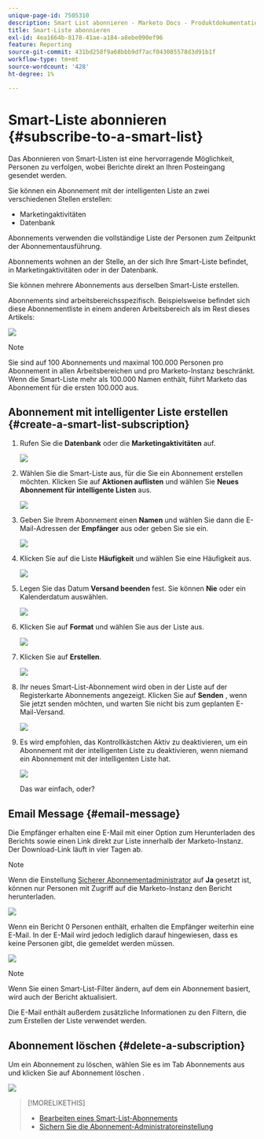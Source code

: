 ```yaml
---
unique-page-id: 7505310
description: Smart List abonnieren - Marketo Docs - Produktdokumentation
title: Smart-Liste abonnieren
exl-id: 4ea1664b-8178-41ae-a184-a8ebe090ef96
feature: Reporting
source-git-commit: 431bd258f9a68bbb9df7acf043085578d3d91b1f
workflow-type: tm+mt
source-wordcount: '428'
ht-degree: 1%

---
```


# Smart-Liste abonnieren {#subscribe-to-a-smart-list}

Das Abonnieren von Smart-Listen ist eine hervorragende Möglichkeit, Personen zu verfolgen, wobei Berichte direkt an Ihren Posteingang gesendet werden.

Sie können ein Abonnement mit der intelligenten Liste an zwei verschiedenen Stellen erstellen:

* Marketingaktivitäten
* Datenbank

Abonnements verwenden die vollständige Liste der Personen zum Zeitpunkt der Abonnementausführung.

Abonnements wohnen an der Stelle, an der sich Ihre Smart-Liste befindet, in Marketingaktivitäten oder in der Datenbank.

Sie können mehrere Abonnements aus derselben Smart-Liste erstellen.

Abonnements sind arbeitsbereichsspezifisch. Beispielsweise befindet sich diese Abonnementliste in einem anderen Arbeitsbereich als im Rest dieses Artikels:

![](assets/one.png)

>[!NOTE]
>
>Sie sind auf 100 Abonnements und maximal 100.000 Personen pro Abonnement in allen Arbeitsbereichen und pro Marketo-Instanz beschränkt. Wenn die Smart-Liste mehr als 100.000 Namen enthält, führt Marketo das Abonnement für die ersten 100.000 aus.

## Abonnement mit intelligenter Liste erstellen {#create-a-smart-list-subscription}

1. Rufen Sie die **Datenbank** oder die **Marketingaktivitäten** auf.

   ![](assets/db.png)

1. Wählen Sie die Smart-Liste aus, für die Sie ein Abonnement erstellen möchten. Klicken Sie auf **Aktionen auflisten** und wählen Sie **Neues Abonnement für intelligente Listen** aus.

   ![](assets/three.png)

1. Geben Sie Ihrem Abonnement einen **Namen** und wählen Sie dann die E-Mail-Adressen der **Empfänger** aus oder geben Sie sie ein.

   ![](assets/image2015-9-14-13-3a18-3a38.png)

1. Klicken Sie auf die Liste **Häufigkeit** und wählen Sie eine Häufigkeit aus.

   ![](assets/image2015-9-14-13-3a21-3a21.png)

1. Legen Sie das Datum **Versand beenden** fest. Sie können **Nie** oder ein Kalenderdatum auswählen.

   ![](assets/image2015-9-14-13-3a23-3a37.png)

1. Klicken Sie auf **Format** und wählen Sie aus der Liste aus.

   ![](assets/image2015-9-14-13-3a25-3a25.png)

1. Klicken Sie auf **Erstellen**.

   ![](assets/image2015-9-11-15-3a58-3a4.png)

1. Ihr neues Smart-List-Abonnement wird oben in der Liste auf der Registerkarte Abonnements angezeigt. Klicken Sie auf **Senden** , wenn Sie jetzt senden möchten, und warten Sie nicht bis zum geplanten E-Mail-Versand.

   ![](assets/eight.png)

1. Es wird empfohlen, das Kontrollkästchen Aktiv zu deaktivieren, um ein Abonnement mit der intelligenten Liste zu deaktivieren, wenn niemand ein Abonnement mit der intelligenten Liste hat.

   ![](assets/nine.png)

   Das war einfach, oder?

## Email Message {#email-message}

Die Empfänger erhalten eine E-Mail mit einer Option zum Herunterladen des Berichts sowie einen Link direkt zur Liste innerhalb der Marketo-Instanz. Der Download-Link läuft in vier Tagen ab.

>[!NOTE]
>
>Wenn die Einstellung [Sicherer Abonnementadministrator](/help/marketo/product-docs/reporting/basic-reporting/report-subscriptions/secure-the-subscription-admin-setting.md) auf **Ja** gesetzt ist, können nur Personen mit Zugriff auf die Marketo-Instanz den Bericht herunterladen.

![](assets/image2015-4-17-15-3a46-3a47.png)

Wenn ein Bericht 0 Personen enthält, erhalten die Empfänger weiterhin eine E-Mail. In der E-Mail wird jedoch lediglich darauf hingewiesen, dass es keine Personen gibt, die gemeldet werden müssen.

![](assets/image2015-4-17-16-3a11-3a8.png)

>[!NOTE]
>
>Wenn Sie einen Smart-List-Filter ändern, auf dem ein Abonnement basiert, wird auch der Bericht aktualisiert.

Die E-Mail enthält außerdem zusätzliche Informationen zu den Filtern, die zum Erstellen der Liste verwendet werden.

## Abonnement löschen {#delete-a-subscription}

Um ein Abonnement zu löschen, wählen Sie es im Tab Abonnements aus und klicken Sie auf Abonnement löschen .

![](assets/twelve.png)

>[!MORELIKETHIS]
>
>* [Bearbeiten eines Smart-List-Abonnements](/help/marketo/product-docs/reporting/basic-reporting/report-subscriptions/edit-a-smart-list-subscription.md)
>* [Sichern Sie die Abonnement-Administratoreinstellung](/help/marketo/product-docs/reporting/basic-reporting/report-subscriptions/secure-the-subscription-admin-setting.md)
